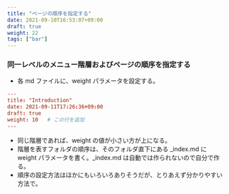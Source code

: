 ```yaml
---
title: "ページの順序を指定する"
date: 2021-09-10T16:53:07+09:00
draft: true
weight: 22
tags: ["bar"] 
---
```


### 同一レベルのメニュー階層およびページの順序を指定する

* 各 md ファイルに、weight パラメータを設定する。
```toml
---
title: "Introduction"
date: 2021-09-11T17:26:36+09:00
draft: true
weight: 10   # この行を追加
---
```
* 同じ階層であれば、weight の値が小さい方が上になる。
* 階層を表すフォルダの順序は、そのフォルダ直下にある _index.md に weight パラメータを書く。_index.md は自動では作られないので自分で作る。
* 順序の設定方法はほかにもいろいろありそうだが、とりあえず分かりやすい方法で。
  


